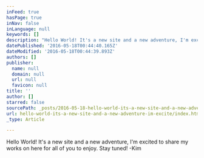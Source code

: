 ```yaml
---
inFeed: true
hasPage: true
inNav: false
inLanguage: null
keywords: []
description: "Hello World! It's a new site and a new adventure, I'm excited to share my works on here for all of you to enjoy. Stay tuned! -Kim"
datePublished: '2016-05-18T00:44:40.165Z'
dateModified: '2016-05-18T00:44:39.893Z'
authors: []
publisher:
  name: null
  domain: null
  url: null
  favicon: null
title: ''
author: []
starred: false
sourcePath: _posts/2016-05-18-hello-world-its-a-new-site-and-a-new-adventure-im-excite.md
url: hello-world-its-a-new-site-and-a-new-adventure-im-excite/index.html
_type: Article

---
```

Hello World! It's a new site and a new adventure, I'm excited to share my works on here for all of you to enjoy. Stay tuned! -Kim